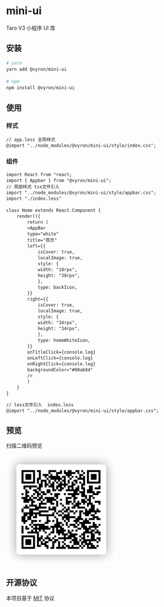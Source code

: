 # mini-ui

Taro V3 小程序 UI 库

## 安装

```bash
# yarn
yarn add @vyron/mini-ui

# npm
npm install @vyron/mini-ui

```

## 使用

### 样式

```less
// app.less 全局样式
@import "../node_modules/@vyron/mini-ui/style/index.css";
```

### 组件

```tsx
import React from "react;
import { Appbar } from "@vyron/mini-ui";
// 局部样式 tsx文件引入
import "../node_modules/@vyron/mini-ui/style/appbar.css";
import "./index.less"

class Home extends React.Component {
    render(){
        return (
        <AppBar
        type="white"
        title="首页"
        left={{
            isCover: true,
            localImage: true,
            style: {
            width: "18rpx",
            height: "30rpx",
            },
            type: backIcon,
        }}
        right={{
            isCover: true,
            localImage: true,
            style: {
            width: "34rpx",
            height: "34rpx",
            },
            type: homeWhiteIcon,
        }}
        onTitleClick={console.log}
        onLeftClick={console.log}
        onRightClick={console.log}
        backgroundColor="#00ab84"
        />
        )
    }
}
```

```less
// less文件引入  index.less
@import "../node_modules/@vyron/mini-ui/style/appbar.css";
```

## 预览

扫描二维码预览

<img width="300" height="300" src="./preview.png" alt="扫码预览" />

## 开源协议

本项目基于 [MIT](https://zh.wikipedia.org/wiki/MIT許可證) 协议

